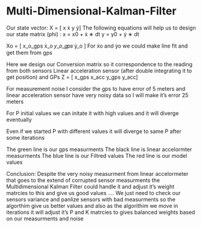 # Multi-Dimensional-Kalman-Filter

Our state vector:
X = [ x ẋ y ẏ]
The following equations will help us to design our state matrix (phi) :
x = x0 + ẋ ∗ dt
y = y0 + ẏ ∗ dt

Xo = [ x_o_gps ẋ_o 𝑦_𝑜_𝑔𝑝𝑠 ẏ_o ]
For ẋo and ẏo we could make line fit and get them from gps


Here we design our Conversion matrix so it correspondence to the reading from both sensors
Linear acceleration sensor (after double integrating it to get position) and GPs
Z = [ x_gps x_acc y_gps y_acc]


For measurement noise I consider the gps to have error of 5 meters and linear acceleration sensor 
have very noisy data so I will make it’s error 25 meters

For P initial values we can initate it with high values and it will diverge eventually


Even if we started P with different values it will diverge to same P after some iterations

The green line is our gps measurments
The black line is linear accelormter measurments
The blue line is our Filtred values
The red line is our model values

Conclusion:
Despite the very noisy measurment from linear accelormeter that goes to the extend of corrupted 
sensor measurments the Multidimensional Kalman Filter could handle it and adjust it’s weight 
matrcies to this and give us good values …. We just need to check our sensors variance and panlize 
sensors with bad measurments so the algorthim give us better values and also as the algorithim 
we move in iterations it will adjust it’s P and K matrcies to gives balanced weights based on our 
measurments and noise
